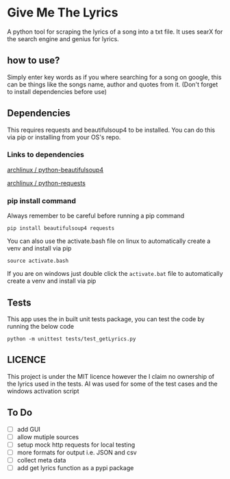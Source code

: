 # Give Me The Lyrics

A python tool for scraping the lyrics of a song into a txt file. It uses searX for the search engine and genius for lyrics.

## how to use?

Simply enter key words as if you where searching for a song on google, this can be things like the songs name, author and quotes from it. (Don't forget to install dependencies before use)

## Dependencies

This requires requests and beautifulsoup4 to be installed. You can do this via pip or installing from your OS's repo.

### Links to dependencies

[archlinux / python-beautifulsoup4](https://archlinux.org/packages/extra/any/python-beautifulsoup4/)

[archlinux / python-requests](https://archlinux.org/packages/extra/any/python-requests/)

### pip install command

Always remember to be careful before running a pip command

```pip install beautifulsoup4 requests```

You can also use the activate.bash file on linux to automatically create a venv and install via pip

```source activate.bash```

If you are on windows just double click the ```activate.bat``` file to automatically create a venv and install via pip

## Tests

This app uses the in built unit tests package, you can test the code by running the below code

```python -m unittest tests/test_getLyrics.py```

## LICENCE

This project is under the MIT licence however the I claim no ownership of the lyrics used in the tests. AI was used for some of the test cases and the windows activation script

## To Do

- [ ] add GUI
- [ ] allow mutiple sources
- [ ] setup mock http requests for local testing
- [ ] more formats for output i.e. JSON and csv
- [ ] collect meta data
- [ ] add get lyrics function as a pypi package
